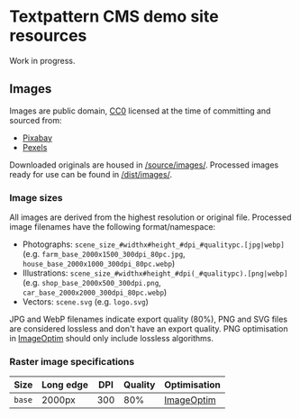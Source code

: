 # Textpattern CMS demo site resources

Work in progress.

## Images
Images are public domain, [CC0](https://creativecommons.org/share-your-work/public-domain/cc0/) licensed at the time of committing and sourced from:

* [Pixabay](https://pixabay.com)
* [Pexels](https://www.pexels.com)

Downloaded originals are housed in [/source/images/](https://github.com/pragmatika/textpattern-demo-resources/tree/master/source/images). Processed images ready for use can be found in [/dist/images/](https://github.com/pragmatika/textpattern-demo-resources/tree/master/dist/images).

### Image sizes
All images are derived from the highest resolution or original file. Processed image filenames have the following format/namespace:

* Photographs: `scene_size_#widthx#height_#dpi_#qualitypc.[jpg|webp]` (e.g. `farm_base_2000x1500_300dpi_80pc.jpg`, `house_base_2000x1000_300dpi_80pc.webp`)
* Illustrations: `scene_size_#widthx#height_#dpi(_#qualitypc).[png|webp]` (e.g. `shop_base_2000x500_300dpi.png`, `car_base_2000x2000_300dpi_80pc.webp`)
* Vectors: `scene.svg` (e.g. `logo.svg`)

JPG and WebP filenames indicate export quality (80%), PNG and SVG files are considered lossless and don't have an export quality. PNG optimisation in [ImageOptim](https://imageoptim.com/) should only include lossless algorithms.

### Raster image specifications

| Size | Long edge | DPI | Quality | Optimisation |
|---|---|---|---|---|
| `base` | 2000px | 300 | 80% | [ImageOptim](https://imageoptim.com/) |
